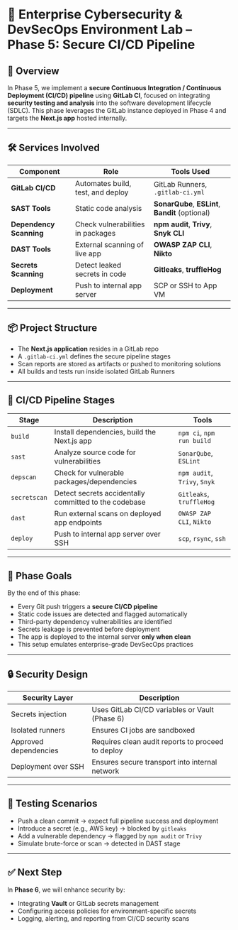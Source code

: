 # 🔐 Enterprise Cybersecurity & DevSecOps Environment Lab – Phase 5: Secure CI/CD Pipeline

## 🧩 Overview

In Phase 5, we implement a **secure Continuous Integration / Continuous Deployment (CI/CD) pipeline** using **GitLab CI**, focused on integrating **security testing and analysis** into the software development lifecycle (SDLC). This phase leverages the GitLab instance deployed in Phase 4 and targets the **Next.js app** hosted internally.

---

## 🛠️ Services Involved

| Component         | Role                                | Tools Used                          |
|------------------|--------------------------------------|-------------------------------------|
| **GitLab CI/CD** | Automates build, test, and deploy    | GitLab Runners, `.gitlab-ci.yml`    |
| **SAST Tools**   | Static code analysis                 | **SonarQube**, **ESLint**, **Bandit** (optional) |
| **Dependency Scanning** | Check vulnerabilities in packages | **npm audit**, **Trivy**, **Snyk CLI**           |
| **DAST Tools**   | External scanning of live app        | **OWASP ZAP CLI**, **Nikto**        |
| **Secrets Scanning** | Detect leaked secrets in code     | **Gitleaks**, **truffleHog**        |
| **Deployment**   | Push to internal app server          | SCP or SSH to App VM                |

---

## 📦 Project Structure

- The **Next.js application** resides in a GitLab repo
- A `.gitlab-ci.yml` defines the secure pipeline stages
- Scan reports are stored as artifacts or pushed to monitoring solutions
- All builds and tests run inside isolated GitLab Runners

---

## 🔐 CI/CD Pipeline Stages

| Stage         | Description                                              | Tools                     |
|---------------|----------------------------------------------------------|---------------------------|
| `build`       | Install dependencies, build the Next.js app              | `npm ci`, `npm run build` |
| `sast`        | Analyze source code for vulnerabilities                  | `SonarQube`, `ESLint`     |
| `depscan`     | Check for vulnerable packages/dependencies               | `npm audit`, `Trivy`, `Snyk` |
| `secretscan`  | Detect secrets accidentally committed to the codebase    | `Gitleaks`, `truffleHog`  |
| `dast`        | Run external scans on deployed app endpoints             | `OWASP ZAP CLI`, `Nikto`  |
| `deploy`      | Push to internal app server over SSH                     | `scp`, `rsync`, `ssh`     |

---

## 🎯 Phase Goals

By the end of this phase:

- Every Git push triggers a **secure CI/CD pipeline**
- Static code issues are detected and flagged automatically
- Third-party dependency vulnerabilities are identified
- Secrets leakage is prevented before deployment
- The app is deployed to the internal server **only when clean**
- This setup emulates enterprise-grade DevSecOps practices

---

## 🔒 Security Design

| Security Layer         | Description                                          |
|------------------------|------------------------------------------------------|
| Secrets injection      | Uses GitLab CI/CD variables or Vault (Phase 6)       |
| Isolated runners       | Ensures CI jobs are sandboxed                        |
| Approved dependencies  | Requires clean audit reports to proceed to deploy    |
| Deployment over SSH    | Ensures secure transport into internal network       |

---

## 🧪 Testing Scenarios

- Push a clean commit → expect full pipeline success and deployment
- Introduce a secret (e.g., AWS key) → blocked by `gitleaks`
- Add a vulnerable dependency → flagged by `npm audit` or `Trivy`
- Simulate brute-force or scan → detected in DAST stage

---

## ✅ Next Step

In **Phase 6**, we will enhance security by:
- Integrating **Vault** or GitLab secrets management
- Configuring access policies for environment-specific secrets
- Logging, alerting, and reporting from CI/CD security scans

